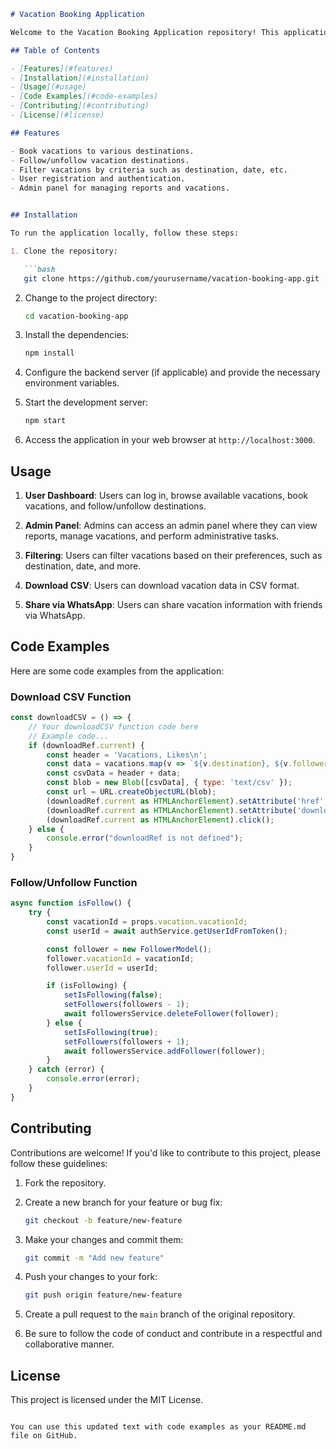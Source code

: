 
```markdown
# Vacation Booking Application

Welcome to the Vacation Booking Application repository! This application allows users to book vacations, follow their favorite destinations, filter vacations, and includes both user and admin sides. Users can also register on the website to access additional features.

## Table of Contents

- [Features](#features)
- [Installation](#installation)
- [Usage](#usage)
- [Code Examples](#code-examples)
- [Contributing](#contributing)
- [License](#license)

## Features

- Book vacations to various destinations.
- Follow/unfollow vacation destinations.
- Filter vacations by criteria such as destination, date, etc.
- User registration and authentication.
- Admin panel for managing reports and vacations.


## Installation

To run the application locally, follow these steps:

1. Clone the repository:

   ```bash
   git clone https://github.com/yourusername/vacation-booking-app.git
   ```

2. Change to the project directory:

   ```bash
   cd vacation-booking-app
   ```

3. Install the dependencies:

   ```bash
   npm install
   ```

4. Configure the backend server (if applicable) and provide the necessary environment variables.

5. Start the development server:

   ```bash
   npm start
   ```

6. Access the application in your web browser at `http://localhost:3000`.

## Usage

1. **User Dashboard**: Users can log in, browse available vacations, book vacations, and follow/unfollow destinations.

2. **Admin Panel**: Admins can access an admin panel where they can view reports, manage vacations, and perform administrative tasks.

3. **Filtering**: Users can filter vacations based on their preferences, such as destination, date, and more.

4. **Download CSV**: Users can download vacation data in CSV format.

5. **Share via WhatsApp**: Users can share vacation information with friends via WhatsApp.

## Code Examples

Here are some code examples from the application:

### Download CSV Function

```javascript
const downloadCSV = () => {
    // Your downloadCSV function code here
    // Example code...
    if (downloadRef.current) {
        const header = 'Vacations, Likes\n';
        const data = vacations.map(v => `${v.destination}, ${v.followersAmount}`).join('\n');
        const csvData = header + data;
        const blob = new Blob([csvData], { type: 'text/csv' });
        const url = URL.createObjectURL(blob);
        (downloadRef.current as HTMLAnchorElement).setAttribute('href', url);
        (downloadRef.current as HTMLAnchorElement).setAttribute('download', 'vacations.csv');
        (downloadRef.current as HTMLAnchorElement).click();
    } else {
        console.error("downloadRef is not defined");
    }
}
```

### Follow/Unfollow Function

```javascript
async function isFollow() {
    try {
        const vacationId = props.vacation.vacationId;
        const userId = await authService.getUserIdFromToken();

        const follower = new FollowerModel();
        follower.vacationId = vacationId;
        follower.userId = userId;

        if (isFollowing) {
            setIsFollowing(false);
            setFollowers(followers - 1);
            await followersService.deleteFollower(follower);
        } else {
            setIsFollowing(true);
            setFollowers(followers + 1);
            await followersService.addFollower(follower);
        }
    } catch (error) {
        console.error(error);
    }
}
```

## Contributing

Contributions are welcome! If you'd like to contribute to this project, please follow these guidelines:

1. Fork the repository.

2. Create a new branch for your feature or bug fix:

   ```bash
   git checkout -b feature/new-feature
   ```

3. Make your changes and commit them:

   ```bash
   git commit -m "Add new feature"
   ```

4. Push your changes to your fork:

   ```bash
   git push origin feature/new-feature
   ```

5. Create a pull request to the `main` branch of the original repository.

6. Be sure to follow the code of conduct and contribute in a respectful and collaborative manner.

## License

This project is licensed under the MIT License.
```

You can use this updated text with code examples as your README.md file on GitHub.
